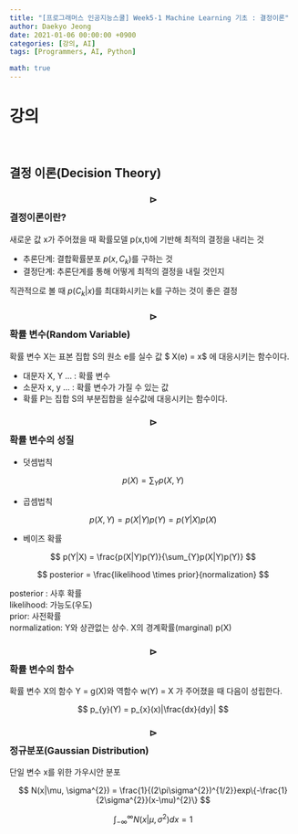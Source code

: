 ```yaml
---
title: "[프로그래머스 인공지능스쿨] Week5-1 Machine Learning 기초 : 결정이론"
author: Daekyo Jeong
date: 2021-01-06 00:00:00 +0900
categories: [강의, AI]
tags: [Programmers, AI, Python]

math: true
---
```


# **강의**   
<br/>

## **결정 이론(Decision Theory)**  


### **$$\rhd$$ 결정이론이란?**  

새로운 값 x가 주어졌을 때 확률모델 p(x,t)에 기반해 최적의 결정을 내리는 것  

- 추론단계: 결합확률분포 $p(x, C_{k})$를 구하는 것  
- 결정단계: 추론단계를 통해 어떻게 최적의 결정을 내릴 것인지  

직관적으로 볼 때 $p(C_{k}|x)$를 최대화시키는 k를 구하는 것이 좋은 결정  

### **$$\rhd$$ 확률 변수(Random Variable)**  

확률 변수 X는 표본 집합 S의 원소 e를 실수 값 $ X(e) = x$ 에 대응시키는 함수이다.  

- 대문자 X, Y ... : 확률 변수
- 소문자 x, y ... : 확률 변수가 가질 수 있는 값  
- 확률 P는 집합 S의 부분집합을 실수값에 대응시키는 함수이다.

### **$$\rhd$$ 확률 변수의 성질**  

- 덧셈법칙  

$$
p(X) = \sum_{Y}p(X,Y)
$$

- 곱셈법칙  

$$
p(X,Y)=p(X|Y)p(Y) = p(Y|X)p(X)
$$

- 베이즈 확률  

$$
p(Y|X) = \frac{p(X|Y)p(Y)}{\sum_{Y}p(X|Y)p(Y)}  
$$

$$
posterior = \frac{likelihood \times prior}{normalization}
$$

posterior : 사후 확률  
likelihood: 가능도(우도)  
prior: 사전확률  
normalization: Y와 상관없는 상수. X의 경계확률(marginal) p(X)

### **$$\rhd$$ 확률 변수의 함수**  

확률 변수 X의 함수 Y = g(X)와 역함수 w(Y) = X 가 주어졌을 때 다음이 성립한다.  

$$
p_{y}(Y) = p_{x}(x)|\frac{dx}{dy}|
$$

### **$$\rhd$$ 정규분포(Gaussian Distribution)**  

단일 변수 x를 위한 가우시안 분포  

$$
N(x|\mu, \sigma^{2}) = \frac{1}{(2\pi\sigma^{2})^{1/2}}exp\{-\frac{1}{2\sigma^{2}}(x-\mu)^{2}\}
$$

$$
\int^{\infty}_{-\infty}N(x|\mu, \sigma^{2})dx = 1
$$


<br/>
